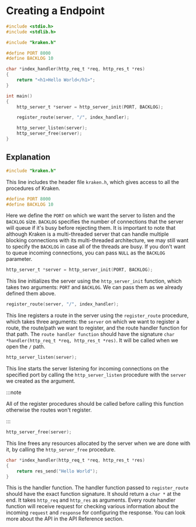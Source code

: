 # Creating a Endpoint

```c
#include <stdio.h>
#include <stdlib.h>

#include "kraken.h"

#define PORT 8000
#define BACKLOG 10

char *index_handler(http_req_t *req, http_res_t *res)
{
    return "<h1>Hello World</h1>";
}

int main()
{
    http_server_t *server = http_server_init(PORT, BACKLOG);

    register_route(server, "/", index_handler);

    http_server_listen(server);
    http_server_free(server);
}
```

## Explanation

```c
#include "kraken.h"
```

This line includes the header file `kraken.h`, which gives access to all the procedures of Kraken.

```c
#define PORT 8000
#define BACKLOG 10
```

Here we define the `PORT` on which we want the server to listen and the `BACKLOG` size. `BACKLOG` specifies the number of connections that the server will queue if it's busy before rejecting them. It is important to note that although Kraken is a multi-threaded server that can handle multiple blocking connections with its multi-threaded architecture, we may still want to specify the `BACKLOG` in case all of the threads are busy. If you don't want to queue incoming connections, you can pass `NULL` as the `BACKLOG` parameter.

```c
http_server_t *server = http_server_init(PORT, BACKLOG);
```

This line initializes the server using the `http_server_init` function, which takes two arguments: `PORT` and `BACKLOG`. We can pass them as we already defined them above.

```c
register_route(server, "/", index_handler);
```

This line registers a route in the server using the `register_route` procedure, which takes three arguments: the `server` on which we want to register a route, the route/path we want to register, and the route handler function for that path. The `route handler function` should have the signature `char *handler(http_req_t *req, http_res_t *res)`. It will be called when we open the `/` path.

```c
http_server_listen(server);
```

This line starts the server listening for incoming connections on the specified port by calling the `http_server_listen` procedure with the `server` we created as the argument.

:::note

All of the register procedures should be called before calling this function otherwise the routes won't register.

:::

```c
http_server_free(server);
```

This line frees any resources allocated by the server when we are done with it, by calling the `http_server_free` procedure.

```c
char *index_handler(http_req_t *req, http_res_t *res)
{
    return res_send("Hello World");
}
```

This is the handler function. The handler function passed to `register_route` should have the exact function signature. It should return a `char *` at the end. It takes `http_req` and `http_res` as arguments. Every route handler function will receive request for checking various information about the incoming `request` and `response` for configuring the response. You can look more about the API in the API Reference section.

